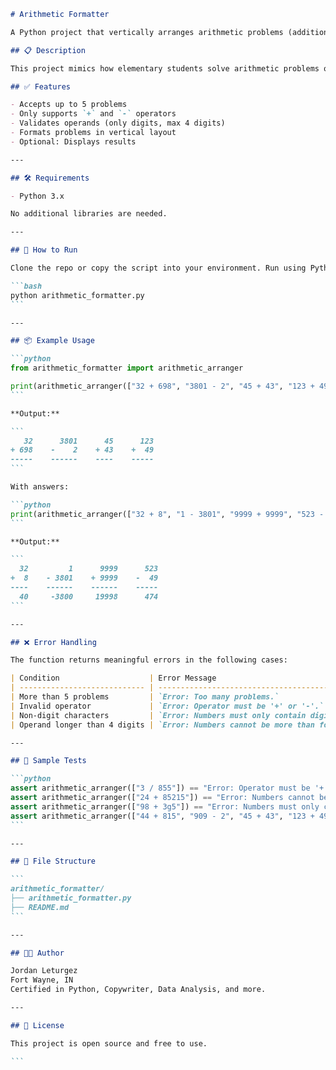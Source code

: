 ````markdown
# Arithmetic Formatter

A Python project that vertically arranges arithmetic problems (addition and subtraction only) side-by-side, optionally showing the answers.

## 📋 Description

This project mimics how elementary students solve arithmetic problems on paper. It accepts a list of arithmetic problems and returns them formatted vertically and aligned properly. Optionally, the answers can be included.

## ✅ Features

- Accepts up to 5 problems
- Only supports `+` and `-` operators
- Validates operands (only digits, max 4 digits)
- Formats problems in vertical layout
- Optional: Displays results

---

## 🛠️ Requirements

- Python 3.x

No additional libraries are needed.

---

## 🚀 How to Run

Clone the repo or copy the script into your environment. Run using Python:

```bash
python arithmetic_formatter.py
```

---

## 📦 Example Usage

```python
from arithmetic_formatter import arithmetic_arranger

print(arithmetic_arranger(["32 + 698", "3801 - 2", "45 + 43", "123 + 49"]))
```

**Output:**

```
   32      3801      45      123
+ 698    -    2    + 43    +  49
-----    ------    ----    -----
```

With answers:

```python
print(arithmetic_arranger(["32 + 8", "1 - 3801", "9999 + 9999", "523 - 49"], True))
```

**Output:**

```
  32         1      9999      523
+  8    - 3801    + 9999    -  49
----    ------    ------    -----
  40     -3800     19998      474
```

---

## ❌ Error Handling

The function returns meaningful errors in the following cases:

| Condition                    | Error Message                                     |
| ---------------------------- | ------------------------------------------------- |
| More than 5 problems         | `Error: Too many problems.`                       |
| Invalid operator             | `Error: Operator must be '+' or '-'.`             |
| Non-digit characters         | `Error: Numbers must only contain digits.`        |
| Operand longer than 4 digits | `Error: Numbers cannot be more than four digits.` |

---

## 🧪 Sample Tests

```python
assert arithmetic_arranger(["3 / 855"]) == "Error: Operator must be '+' or '-'."
assert arithmetic_arranger(["24 + 85215"]) == "Error: Numbers cannot be more than four digits."
assert arithmetic_arranger(["98 + 3g5"]) == "Error: Numbers must only contain digits."
assert arithmetic_arranger(["44 + 815", "909 - 2", "45 + 43", "123 + 49", "888 + 40", "653 + 87"]) == "Error: Too many problems."
```

---

## 📁 File Structure

```
arithmetic_formatter/
├── arithmetic_formatter.py
├── README.md
```

---

## 🧑‍💻 Author

Jordan Leturgez
Fort Wayne, IN
Certified in Python, Copywriter, Data Analysis, and more.

---

## 📄 License

This project is open source and free to use.

```

